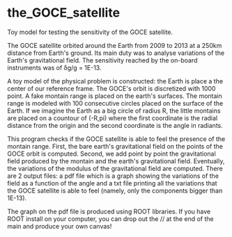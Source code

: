 # the_GOCE_satellite
Toy model for testing the sensitivity of the GOCE satellite.


The GOCE satellite orbited around the Earth from 2009 to 2013 at a 250km distance from Earth's ground. Its main duty was to analyse variations of the Earth's gravitational field. The sensitivity reached by the on-board instruments was of δg/g = 1E-13. 

A toy model of the physical problem is constructed: the Earth is place a the center of our reference frame. The GOCE's orbit is discretized with 1000 point. A fake montain range is placed on the earth's surfaces. The montain range is modeled with 100 consecutive circles placed on the surface of the Earth. If we imagine the Earth as a big circle of radius R, the little montains are placed on a countour of (-R,pi) where the first coordinate is the radial distance from the origin and the second coordinate is the angle in radiants. 

This program checks if the GOCE satellite is able to feel the presence of the montain range. 
First, the bare earth's gravitational field on the points of the GOCE orbit is computed. Second, we add point by point the gravitational field produced by the montain and the earth's gravitational field. Eventually, the variations of the modulus of the gravitational field are computed. 
There are 2 output files: a pdf file which is a graph showing the variations of the field as a function of the angle and a txt file printing all the variations that the GOCE satellite is able to feel (namely, only the components bigger than 1E-13).

The graph on the pdf file is produced using ROOT libraries. If you have ROOT install on your computer, you can drop out the // at the end of the main and produce your own canvas!     

